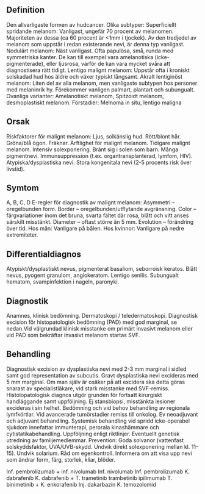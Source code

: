 ## Definition

Den allvarligaste formen av hudcancer. Olika subtyper:
Superficiellt spridande melanom: Vanligast, ungefär 70 procent av melanomen. Majoriteten av dessa (ca 60 procent är <1mm i tjockek). Av den tredjedel av melanom som uppstår i redan existerande nevi, är denna typ vanligast.
Nodulärt melanom: Näst vanligast. Ofta papulösa, små, runda med symmetriska kanter. De kan till exempel vara amelanotiska (icke-pigmenterade), eller ljusrosa, varför de kan vara mycket svåra att diagnostisera rätt tidigt.
Lentigo malignt melanom: Uppstår ofta i kroniskt solskadad hud hos äldre och växer typiskt långsamt.
Akralt lentiginöst melanom: Liten del av alla melanom, men vanligaste subtypen hos personer med melaninrik hy. Förekommer vanligen palmart, plantart och subungualt.
Ovanliga varianter: Amelanotiskt melanom, Spitzoidt melanom, desmoplastiskt melanom.
Förstadier: Melnoma in situ, lentigo maligna

## Orsak

Riskfaktorer för malignt melanom: Ljus, solkänslig hud. Rött/blont hår. Gröna/blå ögon. Fräknar. Ärftlighet för malignt melanom. Tidigare malignt melanom. Intensiv solexponering. Bränt sig i solen som barn. Många pigmentnevi. Immunsuppression (t.ex. organtransplanterad, lymfom, HIV). Atypiska/dysplastiska nevi. Stora kongenitala nevi (2-5 procents risk över livstid).

## Symtom

A, B, C, D E-regler för diagnostik av malignt melanom:
Asymmetri – oregelbunden form.
Border – oregelbunden/utflytande avgränsning.
Color – färgvariationer inom det bruna, svarta fältet där rosa, blått och vitt anses särskilt misstänkt.
Diameter – oftast större än 5 mm.
Evolution – förändring över tid.
Hos män: Vanligare på bålen. Hos kvinnor: Vanligare på nedre extremiteter.

## Differentialdiagnos

Atypiskt/dysplastiskt nevus, pigmenterat basaliom, seborroisk keratos. Blått nevus, pyogent granulom, angiokeratom. Lentigo senilis. Subungualt hematom, svampinfektion i nageln, paronyki.

## Diagnostik

Anamnes, klinisk bedömning. Dermatoskopi / teledermatoskopi. Diagnostisk excision för histopatologisk bedömning (PAD) med god marginal, se nedan.Vid välgrundad klinisk misstanke om primärt invasivt melanom eller vid PAD som bekräftar invasivt melanom startas SVF.

## Behandling

Diagnostisk excision av dysplastiska nevi med 2-3 mm marginal i sidled samt god representation av subcutis. Gravt dysplastiska nevi excideras med 5 mm marginal. Om man själv är osäker på att excidera ska detta göras snarast av specialistläkare, vid stark misstanke med SVF-remiss.
Histolopatologisk diagnos utgör grunden för fortsatt kirurgiskt handläggande samt uppföljning. Ej stansbiopsi, misstänkta lesioner excideras i sin helhet. Bedömning och vid behov behandling av regionala lymfkörtlar.
Vid avancerade tumörstadier remiss till onkolog. Ev neoadjuvant och adjuvant behandling. Systemisk behandling vid spridd icke-operabel sjukdom innefattar immunterapi, perorala kinashämmare och cytistatikabehandling.
Uppföljning enligt riktlinjer. Eventuellt genetisk utredning av familjemedlemmar.
Prevention: Goda solvanor (vattenfast solskyddsfaktor, UVA/UVB-skydd. Undvik direkt solexponering mellan kl. 11–15). Undvik solarium. Råd om egenkontroll. Informera om att visa upp nevi som ändrar form, färg, storlek, kliar, blöder.


Inf. pembrolizumab + inf. nivolumab
Inf. nivolumab
Inf. pembrolizumab
K. dabrafenib
K. dabrafenib + T. trametinib
trambetinib
ipilimumab
T. binimetinib + K. enkorafenib
Inj. dakarbazin
K. temozolomid
 

